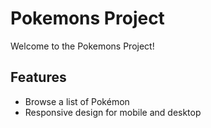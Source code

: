 # Pokemons Project

Welcome to the Pokemons Project!

## Features

- Browse a list of Pokémon
- Responsive design for mobile and desktop